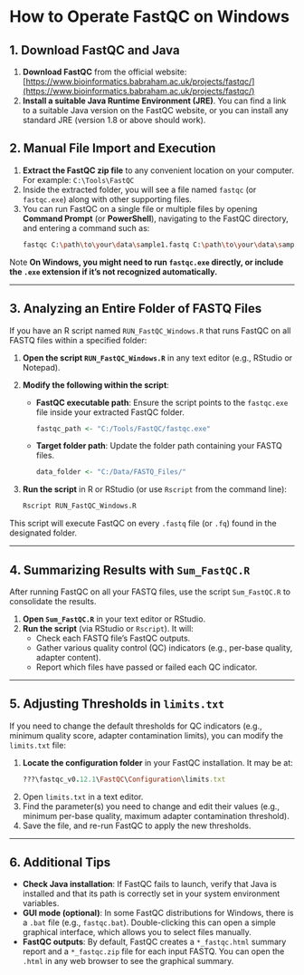 # How to Operate FastQC on Windows

## 1. Download FastQC and Java
1. **Download FastQC** from the official website:  
   [https://www.bioinformatics.babraham.ac.uk/projects/fastqc/](https://www.bioinformatics.babraham.ac.uk/projects/fastqc/)  
2. **Install a suitable Java Runtime Environment (JRE)**. You can find a link to a suitable Java version on the FastQC website, or you can install any standard JRE (version 1.8 or above should work).

## 2. Manual File Import and Execution
1. **Extract the FastQC zip file** to any convenient location on your computer.  
   For example: `C:\Tools\FastQC`
2. Inside the extracted folder, you will see a file named `fastqc` (or `fastqc.exe`) along with other supporting files.
3. You can run FastQC on a single file or multiple files by opening **Command Prompt** (or **PowerShell**), navigating to the FastQC directory, and entering a command such as:
   ```bash
   fastqc C:\path\to\your\data\sample1.fastq C:\path\to\your\data\sample2.fastq

Note **On Windows, you might need to run `fastqc.exe` directly, or include the `.exe` extension if it’s not recognized automatically.**

---

## 3. Analyzing an Entire Folder of FASTQ Files
If you have an R script named `RUN_FastQC_Windows.R` that runs FastQC on all FASTQ files within a specified folder:

1. **Open the script `RUN_FastQC_Windows.R`** in any text editor (e.g., RStudio or Notepad).

2. **Modify the following within the script**:

   - **FastQC executable path**: Ensure the script points to the `fastqc.exe` file inside your extracted FastQC folder.  
     ```r
     fastqc_path <- "C:/Tools/FastQC/fastqc.exe"
     ```
     
   - **Target folder path**: Update the folder path containing your FASTQ files.  
     ```r
     data_folder <- "C:/Data/FASTQ_Files/"
     ```

3. **Run the script** in R or RStudio (or use `Rscript` from the command line):
   ```bash
   Rscript RUN_FastQC_Windows.R


This script will execute FastQC on every `.fastq` file (or `.fq`) found in the designated folder.

---

## 4. Summarizing Results with `Sum_FastQC.R`
After running FastQC on all your FASTQ files, use the script `Sum_FastQC.R` to consolidate the results.

1. **Open `Sum_FastQC.R`** in your text editor or RStudio.  
2. **Run the script** (via RStudio or `Rscript`). It will:
   - Check each FASTQ file’s FastQC outputs.
   - Gather various quality control (QC) indicators (e.g., per-base quality, adapter content).
   - Report which files have passed or failed each QC indicator.

---

## 5. Adjusting Thresholds in `limits.txt`
If you need to change the default thresholds for QC indicators (e.g., minimum quality score, adapter contamination limits), you can modify the `limits.txt` file:

1. **Locate the configuration folder** in your FastQC installation. It may be at:
   ```ruby
   ???\fastqc_v0.12.1\FastQC\Configuration\limits.txt

2. Open `limits.txt` in a text editor.  
3. Find the parameter(s) you need to change and edit their values (e.g., minimum per-base quality, maximum adapter contamination threshold).  
4. Save the file, and re-run FastQC to apply the new thresholds.

---

## 6. Additional Tips
- **Check Java installation**: If FastQC fails to launch, verify that Java is installed and that its path is correctly set in your system environment variables.
- **GUI mode (optional)**: In some FastQC distributions for Windows, there is a `.bat` file (e.g., `fastqc.bat`). Double-clicking this can open a simple graphical interface, which allows you to select files manually.
- **FastQC outputs**: By default, FastQC creates a `*_fastqc.html` summary report and a `*_fastqc.zip` file for each input FASTQ. You can open the `.html` in any web browser to see the graphical summary.


